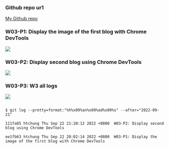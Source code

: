 ### Github repo ur1

[My Github repo](https://github.com/vicwu0209/1111.sweb.1N-demo.87-.git)

### W03-P1: Display the image of the first blog with Chrome DevTools

![](w03-p1.png)

### W03-P2: Display second blog using Chrome DevTools

![](w03-p2.png)

### W03-P3: W3 all logs

![](w03-p3.png)

```

$ git log --pretty=format:"%h%x09%an%x09%ad%x09%s" --after="2022-09-21"

111fa85 htchung Thu Sep 22 21:20:12 2022 +0800  W03-P2: Display second blog using Chrome DevTools

ee1fb63 htchung Thu Sep 22 20:02:14 2022 +0800  W03-P1: Display the image of the first blog with Chrome DevTools

```
